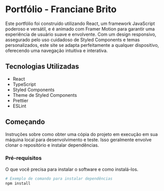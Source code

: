 # Portfólio - Franciane Brito

Este portfólio foi construído utilizando React, um framework JavaScript poderoso e versátil, e é animado com Framer Motion para garantir uma experiência de usuário suave e envolvente. Com um design responsivo, assegurado pelo uso cuidadoso de Styled Components e temas personalizados, este site se adapta perfeitamente a qualquer dispositivo, oferecendo uma navegação intuitiva e interativa.

## Tecnologias Utilizadas

- React
- TypeScript
- Styled Components
- Theme de Styled Components
- Prettier
- ESLint

## Começando

Instruções sobre como obter uma cópia do projeto em execução em sua máquina local para desenvolvimento e teste. Isso geralmente envolve clonar o repositório e instalar dependências.

### Pré-requisitos

O que você precisa para instalar o software e como instalá-los.

```bash
# Exemplo de comando para instalar dependências
npm install
```
